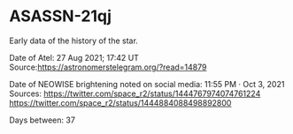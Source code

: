 # ASASSN-21qj
Early data of the history of the star.

Date of Atel: 
27 Aug 2021; 17:42 UT
Source:https://astronomerstelegram.org/?read=14879

Date of NEOWISE brightening noted on social media: 
11:55 PM · Oct 3, 2021
Sources:
https://twitter.com/space_r2/status/1444767974074761224
https://twitter.com/space_r2/status/1444884088498892800

Days between: 37
